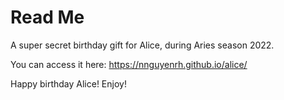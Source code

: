 # Read Me
A super secret birthday gift for Alice, during Aries season 2022.

You can access it here: https://nnguyenrh.github.io/alice/

Happy birthday Alice! Enjoy! 